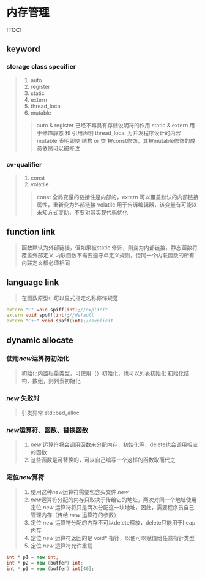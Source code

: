 # 内存管理

[TOC]

## keyword

### storage class specifier
>
> 1. auto
> 2. register
> 3. static
> 4. extern
> 5. thread_local
> 6. mutable
>
> > auto & register 已经不再具有存储说明符的作用
> > static & extern 用于修饰静态 和 引用声明
> > thread_local 为并发程序设计的内容
> > mutable 表明即使 结构 or 类 被const修饰，其被mutable修饰的成员依然可以被修改

### cv-qualifier
>
> 1. const
> 2. volatile
>
> > const 全局变量的链接性是内部的，extern 可以覆盖默认的内部链接属性，重新变为外部链接
> > volatile 用于告诉编辑器，该变量有可能以未知方式变动，不要对其实现代码优化

## function link
>
> 函数默认为外部链接，但如果被static 修饰，则变为内部链接，静态函数将覆盖外部定义
> 内联函数不需要遵守单定义规则，但同一个内联函数的所有内联定义都必须相同

## language link
>
> 在函数原型中可以显式指定名称修饰规范

```cpp
extern "C" void spiff(int);//explicit
extern void spoff(int);//default
extern "C++" void spaff(int);//explicit
```

## dynamic allocate

### 使用*new*运算符初始化
>
> 初始化内置标量类型，可使用（）初始化，也可以列表初始化
> 初始化结构、数组，则列表初始化

### *new* 失败时
>
> 引发异常 std::bad_alloc

### *new*运算符、函数、替换函数
>
> 1. *new* 运算符将会调用函数来分配内存，初始化等，delete也会调用相应的函数
> 2. 这些函数是可替换的，可以自己编写一个这样的函数取而代之

### 定位*new*算符
>
> 1. 使用这种*new*运算符需要包含头文件 *new*
> 2. *new*运算符分配的内存只取决于传给它的地址，两次对同一个地址使用定位 *new* 运算符将只是两次分配这一块地址，因此，需要程序员自己管理内存（传给 *new* 运算符的参数）
> 3. 定位 *new* 运算符分配的内存不可以delete释放，delete只能用于heap内存
> 4. 定位 *new* 运算符返回的是 void* 指针，以便可以赋值给任意指针类型
> 5. 定位 *new* 运算符允许重载
>
```cpp
int * p1 = new int;
int * p2 = new (buffer) int;
int * p3 = new (buffer) int[40];
```
